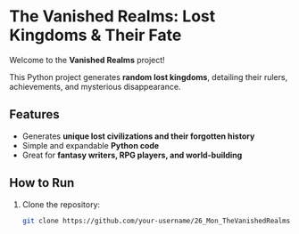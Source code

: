# The Vanished Realms: Lost Kingdoms & Their Fate

Welcome to the **Vanished Realms** project!

This Python project generates **random lost kingdoms**, detailing their rulers, achievements, and mysterious disappearance.

## Features
- Generates **unique lost civilizations and their forgotten history**
- Simple and expandable **Python code**
- Great for **fantasy writers, RPG players, and world-building**

## How to Run

1. Clone the repository:
   ```bash
   git clone https://github.com/your-username/26_Mon_TheVanishedRealms.git
